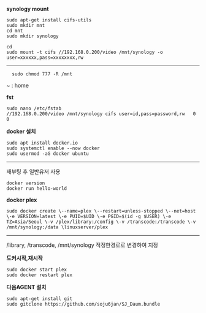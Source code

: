 **synology mount**

    sudo apt-get install cifs-utils
    sudo mkdir mnt
    cd mnt
    sudo mkdir synology

    cd
    sudo mount -t cifs //192.168.0.200/video /mnt/synology -o user=xxxxxx,pass=xxxxxxxx,rw
----
      
      sudo chmod 777 -R /mnt
     
~ : home

**fst**
     
    sudo nano /etc/fstab
    //192.168.0.200/video /mnt/synology cifs user=id,pass=password,rw   0   0

**docker 설치**

    sudo apt install docker.io
    sudo systemctl enable --now docker
    sudo usermod -aG docker ubuntu
----
재부팅 후 일반유저 사용

    docker version
    docker run hello-world

**docker plex**

    sudo docker create \--name=plex \--restart=unless-stopped \--net=host \-e VERSION=latest \-e PUID=$UID \-e PGID=$(id -g $USER) \-e TZ=Asia/Seoul \-v /plex/library:/config \-v /transcode:/transcode \-v /mnt/synology:/data \linuxserver/plex
----

/library, /transcode, /mnt/synology 적정한경로로 변경하여 지정

**도커시작,재시작**
    
    sudo docker start plex
    sudo docker restart plex

**다음AGENT 설치** 

    sudo apt-get install git 
    sudo gitclone https://github.com/soju6jan/SJ_Daum.bundle
    
